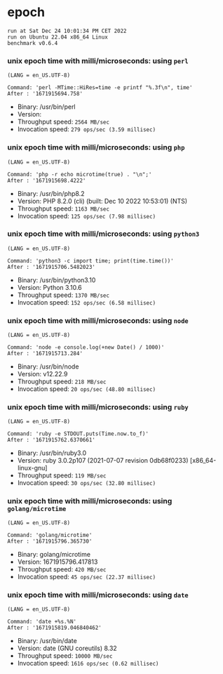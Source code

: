 # epoch
 
    run at Sat Dec 24 10:01:34 PM CET 2022
    run on Ubuntu 22.04 x86_64 Linux
    benchmark v0.6.4
 
### unix epoch time with milli/microseconds: using `perl`
    (LANG = en_US.UTF-8)
```shell
Command: 'perl -MTime::HiRes=time -e printf "%.3f\n", time'
After : '1671915694.758'
```
* Binary: /usr/bin/perl
* Version: 
* Throughput speed: `2564 MB/sec`
* Invocation speed: `279 ops/sec (3.59 millisec)`

### unix epoch time with milli/microseconds: using `php`
    (LANG = en_US.UTF-8)
```shell
Command: 'php -r echo microtime(true) . "\n";'
After : '1671915698.4222'
```
* Binary: /usr/bin/php8.2
* Version: PHP 8.2.0 (cli) (built: Dec 10 2022 10:53:01) (NTS)
* Throughput speed: `1163 MB/sec`
* Invocation speed: `125 ops/sec (7.98 millisec)`

### unix epoch time with milli/microseconds: using `python3`
    (LANG = en_US.UTF-8)
```shell
Command: 'python3 -c import time; print(time.time())'
After : '1671915706.5482023'
```
* Binary: /usr/bin/python3.10
* Version: Python 3.10.6
* Throughput speed: `1370 MB/sec`
* Invocation speed: `152 ops/sec (6.58 millisec)`

### unix epoch time with milli/microseconds: using `node`
    (LANG = en_US.UTF-8)
```shell
Command: 'node -e console.log(+new Date() / 1000)'
After : '1671915713.284'
```
* Binary: /usr/bin/node
* Version: v12.22.9
* Throughput speed: `218 MB/sec`
* Invocation speed: `20 ops/sec (48.80 millisec)`

### unix epoch time with milli/microseconds: using `ruby`
    (LANG = en_US.UTF-8)
```shell
Command: 'ruby -e STDOUT.puts(Time.now.to_f)'
After : '1671915762.6370661'
```
* Binary: /usr/bin/ruby3.0
* Version: ruby 3.0.2p107 (2021-07-07 revision 0db68f0233) [x86_64-linux-gnu]
* Throughput speed: `119 MB/sec`
* Invocation speed: `30 ops/sec (32.80 millisec)`

### unix epoch time with milli/microseconds: using `golang/microtime`
    (LANG = en_US.UTF-8)
```shell
Command: 'golang/microtime'
After : '1671915796.365730'
```
* Binary: golang/microtime
* Version: 1671915796.417813
* Throughput speed: `420 MB/sec`
* Invocation speed: `45 ops/sec (22.37 millisec)`

### unix epoch time with milli/microseconds: using `date`
    (LANG = en_US.UTF-8)
```shell
Command: 'date +%s.%N'
After : '1671915819.046840462'
```
* Binary: /usr/bin/date
* Version: date (GNU coreutils) 8.32
* Throughput speed: `10000 MB/sec`
* Invocation speed: `1616 ops/sec (0.62 millisec)`

